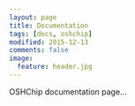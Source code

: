 ```yaml
---
layout: page
title: Documentation
tags: [docs, oshchip]
modified: 2015-12-13
comments: false
image:
  feature: header.jpg
---
```


OSHChip documentation page...